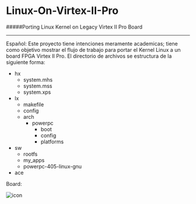 Linux-On-Virtex-II-Pro
======================

#####Porting Linux Kernel on Legacy Virtex II Pro Board

*******************************************************

Español: Este proyecto tiene intenciones meramente academicas; tiene como objetivo mostrar el flujo de trabajo para portar el Kernel Linux a un board FPGA Virtex II Pro. El directorio de archivos se estructura de la siguiente forma: 

* hx
  * system.mhs
  * system.mss
  * system.xps
* lx
  * makefile
  * config
  * arch
    * powerpc
      * boot
      * config
      * platforms
* sw
  * rootfs
  * my_apps
  * powerpc-405-linux-gnu
* ace 

Board: 
  
  
![icon](http://rawski.zpt.tele.pw.edu.pl/pl/files/XUPV2P.gif)
